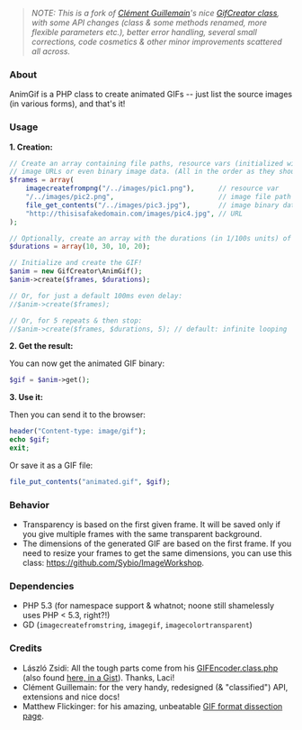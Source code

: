 > *NOTE: This is a fork of [Clément Guillemain](https://github.com/Sybio)'s nice [GifCreator class](https://github.com/Sybio/GifCreator), with some API changes (class & some methods renamed, more flexible parameters etc.), better error handling, several small corrections, code cosmetics & other minor improvements scattered all across.*

### About 

AnimGif is a PHP class to create animated GIFs -- just list the source images (in various forms), and that's it!


### Usage

**1. Creation:**

```php
// Create an array containing file paths, resource vars (initialized with imagecreatefromXXX), 
// image URLs or even binary image data. (All in the order as they should appear.)
$frames = array(
    imagecreatefrompng("/../images/pic1.png"),      // resource var
    "/../images/pic2.png",                          // image file path
    file_get_contents("/../images/pic3.jpg"),       // image binary data
    "http://thisisafakedomain.com/images/pic4.jpg", // URL
);

// Optionally, create an array with the durations (in 1/100s units) of every frame
$durations = array(10, 30, 10, 20);

// Initialize and create the GIF!
$anim = new GifCreator\AnimGif();
$anim->create($frames, $durations);

// Or, for just a default 100ms even delay:
//$anim->create($frames);

// Or, for 5 repeats & then stop:
//$anim->create($frames, $durations, 5); // default: infinite looping
```

**2. Get the result:**

You can now get the animated GIF binary:

```php
$gif = $anim->get();
```

**3. Use it:**

Then you can send it to the browser:

```php
header("Content-type: image/gif");
echo $gif;
exit;
```

Or save it as a GIF file:

```php
file_put_contents("animated.gif", $gif);
```


### Behavior

- Transparency is based on the first given frame. It will be saved only if you give multiple frames with the same transparent background.
- The dimensions of the generated GIF are based on the first frame. If you need to resize your frames to get the same dimensions, you can use 
this class: https://github.com/Sybio/ImageWorkshop.


### Dependencies

* PHP 5.3 (for namespace support & whatnot; noone still shamelessly uses PHP < 5.3, right?!)
* GD (`imagecreatefromstring`, `imagegif`, `imagecolortransparent`)


### Credits

* László Zsidi: All the tough parts come from his [GIFEncoder.class.php](http://www.phpclasses.org/package/3163) (also found [here, in a Gist](https://gist.github.com/allometry/1438842)). Thanks, Laci!
* Clément Guillemain: for the very handy, redesigned (& "classified") API, extensions and nice docs!
* Matthew Flickinger: for his amazing, unbeatable [GIF format dissection page](http://www.matthewflickinger.com/lab/whatsinagif/bits_and_bytes.asp).
